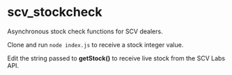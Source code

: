 # scv_stockcheck
Asynchronous stock check functions for SCV dealers.

Clone and run `node index.js` to receive a stock integer value.

Edit the string passed to **getStock()** to receive live stock from the SCV Labs API.
